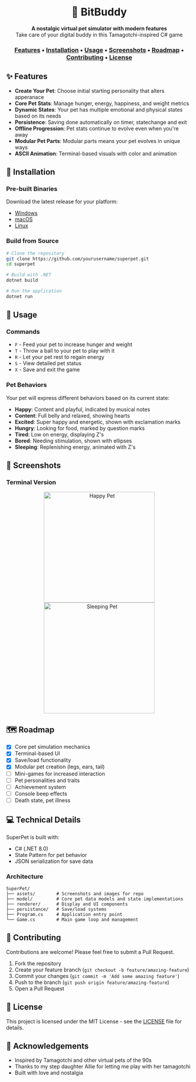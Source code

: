 <div align="center">
  <h1>🐾 BitBuddy</h1>
</div>

<div align="center">
  <strong>A nostalgic virtual pet simulator with modern features</strong><br>
  Take care of your digital buddy in this Tamagotchi-inspired C# game
</div>

<div align="center">
  <h3>
    <a href="#features">Features</a> •
    <a href="#installation">Installation</a> •
    <a href="#usage">Usage</a> •
    <a href="#screenshots">Screenshots</a> •
    <a href="#roadmap">Roadmap</a> •
    <a href="#contributing">Contributing</a> •
    <a href="#license">License</a>
  </h3>
</div>

## ✨ Features

- **Create Your Pet**: Choose initial starting personality that alters apperanace
- **Core Pet Stats**: Manage hunger, energy, happiness, and weight metrics
- **Dynamic States**: Your pet has multiple emotional and physical states based on its needs
- **Persistence**: Saving done automatically on timer, statechange and exit
- **Offline Progression**: Pet stats continue to evolve even when you're away
- **Modular Pet Parts**: Modular parts means your pet evolves in unique ways
- **ASCII Animation**: Terminal-based visuals with color and animation

## 🚀 Installation

### Pre-built Binaries

Download the latest release for your platform:
- [Windows](https://github.com/archebus/BitBuddy/releases/latest)
- [macOS](https://github.com/archebus/BitBuddy/releases/latest)
- [Linux](https://github.com/archebus/BitBuddy/releases/latest)

### Build from Source

```bash
# Clone the repository
git clone https://github.com/yourusername/superpet.git
cd superpet

# Build with .NET
dotnet build

# Run the application
dotnet run
```

## 📝 Usage

### Commands

- `F` - Feed your pet to increase hunger and weight
- `T` - Throw a ball to your pet to play with it
- `R` - Let your pet rest to regain energy
- `S` - View detailed pet status
- `X` - Save and exit the game

### Pet Behaviors

Your pet will express different behaviors based on its current state:

- **Happy**: Content and playful, indicated by musical notes
- **Content**: Full belly and relaxed, showing hearts
- **Excited**: Super happy and energetic, shown with exclamation marks
- **Hungry**: Looking for food, marked by question marks
- **Tired**: Low on energy, displaying Z's
- **Bored**: Needing stimulation, shown with ellipses
- **Sleeping**: Replenishing energy, animated with Z's

## 📸 Screenshots

### Terminal Version
<div align="center">
  <img src="docs/images/terminal_happy.png" alt="Happy Pet" width="300">
  <img src="docs/images/terminal_sleeping.png" alt="Sleeping Pet" width="300">
</div>

## 🗺️ Roadmap

- [x] Core pet simulation mechanics
- [x] Terminal-based UI
- [x] Save/load functionality
- [x] Modular pet creation (legs, ears, tail)
- [ ] Mini-games for increased interaction
- [ ] Pet personalities and traits
- [ ] Achievement system
- [ ] Console beep effects
- [ ] Death state, pet illness

## 💻 Technical Details

SuperPet is built with:
- C# (.NET 8.0)
- State Pattern for pet behavior
- JSON serialization for save data

### Architecture

```
SuperPet/
├── assets/        # Screenshots and images for repo
├── model/         # Core pet data models and state implementations
├── renderer/      # Display and UI components
├── persistance/   # Save/load systems
├── Program.cs     # Application entry point
└── Game.cs        # Main game loop and management
```

## 🤝 Contributing

Contributions are welcome! Please feel free to submit a Pull Request.

1. Fork the repository
2. Create your feature branch (`git checkout -b feature/amazing-feature`)
3. Commit your changes (`git commit -m 'Add some amazing feature'`)
4. Push to the branch (`git push origin feature/amazing-feature`)
5. Open a Pull Request

## 📄 License

This project is licensed under the MIT License - see the [LICENSE](LICENSE) file for details.

## 🙏 Acknowledgements

- Inspired by Tamagotchi and other virtual pets of the 90s
- Thanks to my step daughter Allie for letting me play with her tamagotchi
- Built with love and nostalgia
